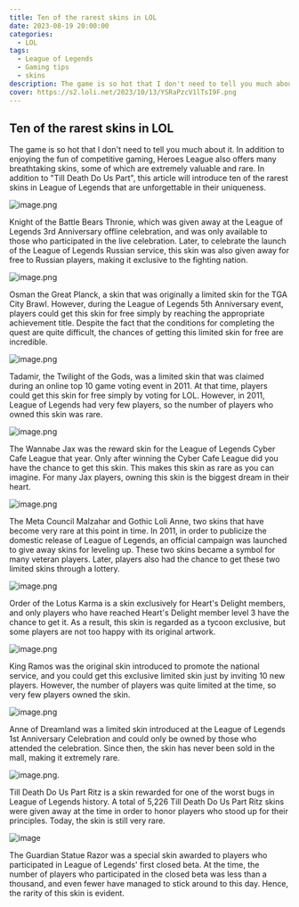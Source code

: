 ```yaml
---
title: Ten of the rarest skins in LOL
date: 2023-08-19 20:00:00
categories:
  - LOL
tags:
  - League of Legends
  - Gaming tips
  - skins
description: The game is so hot that I don't need to tell you much about it. In addition to enjoying the fun of competitive gaming, Heroes League also offers many breathtaking skins, some of which are extremely valuable and rare.
cover: https://s2.loli.net/2023/10/13/YSRaPzcV1lTsI9F.png
---
```


## Ten of the rarest skins in LOL

The game is so hot that I don't need to tell you much about it. In addition to enjoying the fun of competitive gaming, Heroes League also offers many breathtaking skins, some of which are extremely valuable and rare. In addition to "Till Death Do Us Part", this article will introduce ten of the rarest skins in League of Legends that are unforgettable in their uniqueness.

![image.png](https://s2.loli.net/2023/10/13/YSRaPzcV1lTsI9F.png)

Knight of the Battle Bears Thronie, which was given away at the League of Legends 3rd Anniversary offline celebration, and was only available to those who participated in the live celebration. Later, to celebrate the launch of the League of Legends Russian service, this skin was also given away for free to Russian players, making it exclusive to the fighting nation.

![image.png](https://s2.loli.net/2023/10/13/9drFPATpC6VMZ5L.png)

Osman the Great Planck, a skin that was originally a limited skin for the TGA City Brawl. However, during the League of Legends 5th Anniversary event, players could get this skin for free simply by reaching the appropriate achievement title. Despite the fact that the conditions for completing the quest are quite difficult, the chances of getting this limited skin for free are incredible.

![image.png](https://s2.loli.net/2023/10/13/Dgv7z23c8YIFjb6.png)

Tadamir, the Twilight of the Gods, was a limited skin that was claimed during an online top 10 game voting event in 2011. At that time, players could get this skin for free simply by voting for LOL. However, in 2011, League of Legends had very few players, so the number of players who owned this skin was rare.

![image.png](https://s2.loli.net/2023/10/13/NMisukEg6XpcbJj.png)

The Wannabe Jax was the reward skin for the League of Legends Cyber Cafe League that year. Only after winning the Cyber Cafe League did you have the chance to get this skin. This makes this skin as rare as you can imagine. For many Jax players, owning this skin is the biggest dream in their heart.

![image.png](https://s2.loli.net/2023/10/13/YRNg4yicThxqCXZ.png)

The Meta Council Malzahar and Gothic Loli Anne, two skins that have become very rare at this point in time. In 2011, in order to publicize the domestic release of League of Legends, an official campaign was launched to give away skins for leveling up. These two skins became a symbol for many veteran players. Later, players also had the chance to get these two limited skins through a lottery.

![image.png](https://s2.loli.net/2023/10/13/WMAUfbFX9Eowhue.png)

Order of the Lotus Karma is a skin exclusively for Heart's Delight members, and only players who have reached Heart's Delight member level 3 have the chance to get it. As a result, this skin is regarded as a tycoon exclusive, but some players are not too happy with its original artwork.

![image.png](https://s2.loli.net/2023/10/13/yNwISGEpO6sPjTt.png)

King Ramos was the original skin introduced to promote the national service, and you could get this exclusive limited skin just by inviting 10 new players. However, the number of players was quite limited at the time, so very few players owned the skin.

![image.png](https://s2.loli.net/2023/10/13/ykFqIdL97gZuB3J.png)

Anne of Dreamland was a limited skin introduced at the League of Legends 1st Anniversary Celebration and could only be owned by those who attended the celebration. Since then, the skin has never been sold in the mall, making it extremely rare.

![image.png](https://s2.loli.net/2023/10/13/WGVSr1MavLPwkCh.png).

Till Death Do Us Part Ritz is a skin rewarded for one of the worst bugs in League of Legends history. A total of 5,226 Till Death Do Us Part Ritz skins were given away at the time in order to honor players who stood up for their principles. Today, the skin is still very rare.

![image](https://github.com/KXHH2021/dazhuangcn.top/assets/88917933/f8e0647d-ad94-413c-81ef-0fd6a13caf13)

The Guardian Statue Razor was a special skin awarded to players who participated in League of Legends' first closed beta. At the time, the number of players who participated in the closed beta was less than a thousand, and even fewer have managed to stick around to this day. Hence, the rarity of this skin is evident.

